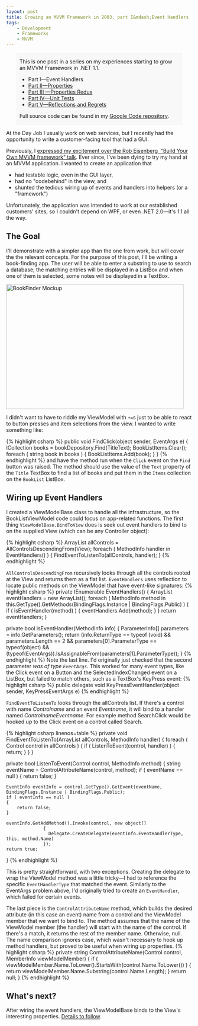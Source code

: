 ```yaml
---
layout: post
title: Growing an MVVM Framework in 2003, part I&mdash;Event Handlers
tags:
    - Development
    - Frameworks
    - MVVM
---
```


<div style="padding-left:.5em;padding-right:.5em;margin-left:2em;margin-right:2em;border:1px solid #EEE;background-color:#F8F8F8;">

This is one post in a series on my experiences starting to grow an MVVM Framework in .NET 1.1.

* Part I&mdash;Event Handlers
* <a href="{{ site.url }}{% post_url 2010-11-10-growing-an-mvvm-framework-in-2003-part-ii-properties %}">Part II&mdash;Properties</a>
* <a href="{{ site.url }}{% post_url 2010-11-21-growing-an-mvvm-framework-in-2003-part-iii-properties-redux %}">Part III &mdash;Properties Redux
* <a href="{{ site.url }}{% post_url 2010-11-30-growing-an-mvvm-framework-in-2003-part-iv-unit-tests %}">Part IV&mdash;Unit Tests</a>
* <a href="{{ site.url }}{% post_url 2011-02-15-growing-an-mvvm-framework-in-2003-part-v-reflections-and-regrets %}">Part V&mdash;Reflections and Regrets</a>

Full source code can be found in my <a href="http://code.google.com/p/blairconrad/source/browse/#svn/trunk/BlogExamples/2010-10-mvvm-.net1.1/BookFinder">Google Code repository</a>.

</div>

At the Day Job I usually work on web services, but I recently had the opportunity to write a customer-facing tool that had a GUI.

Previously, I <a href="{{ site.url }}{% post_url 2010-04-02-watch-even-if-youre-not-building-an-mvvm-app %}">expressed my excitement over the Rob Eisenberg  "Build Your Own MVVM framework" talk</a>. Ever since, I've been dying to try my hand at an MVVM application. I wanted to create an application that

* had testable logic, even in the GUI layer,
* had no "codebehind" in the view, and
* shunted the tedious wiring up of events and handlers into helpers (or a "framework")

Unfortunately, the application was intended to work at our established customers' sites, so I couldn't depend on WPF, or even .NET 2.0&mdash;it's 1.1 all the way.

<h2>The Goal</h2>
I'll demonstrate with a simpler app than the one from work, but will cover the the relevant concepts. For the purpose of this post, I'll be writing a book-finding app. The user will be able to enter a substring to use to search a database; the matching entries will be displayed in a ListBox and when one of them is selected, some notes will be displayed in a TextBox.

<a href="http://blairconrad.files.wordpress.com/2010/10/bookfindermockup.png"><img class="aligncenter size-full wp-image-595" title="bookfindermockup" src="http://blairconrad.files.wordpress.com/2010/10/bookfindermockup.png" alt="BookFinder Mockup" width="480" height="337" /></a>

I didn't want to have to riddle my ViewModel with <code>+=</code>s just to be able to react to button presses and item selections from the view. I wanted to write something like:

{% highlight csharp %}
public void FindClick(object sender, EventArgs e)
{
    ICollection books = bookDepository.Find(TitleText);
    BookListItems.Clear();
    foreach ( string book in books )
    {
        BookListItems.Add(book);
    }
}
{% endhighlight %}
and have the method run when the <code>Click</code> event on the <code>Find</code> button was raised. The method should use the value of the <code>Text</code> property of the <code>Title</code> TextBox to find a list of books and put them in the <code>Items</code> collection on the <code>BookList</code> ListBox.

<h2>Wiring up Event Handlers</h2>
I created a ViewModelBase class to handle all the infrastructure, so the BookListViewModel code could focus on app-related functions. The first thing <code>ViewModelBase.BindToView</code> does is seek out event handlers to bind to on the supplied View (which can be any Controller object):
 
{% highlight csharp %}
ArrayList allControls = AllControlsDescendingFrom(View);
foreach ( MethodInfo handler in EventHandlers() )
{
    FindEventToListenTo(allControls, handler);
}
{% endhighlight %}

<code>AllControlsDescendingFrom</code> recursively looks through all the controls rooted at the View and returns them as a flat list. <code>EventHandlers</code> uses reflection to locate public methods on the ViewModel that have event-like signatures:
{% highlight csharp %}
private IEnumerable EventHandlers()
{
    ArrayList eventHandlers = new ArrayList();
    foreach ( MethodInfo method in this.GetType().GetMethods(BindingFlags.Instance | BindingFlags.Public) )
    {
        if ( isEventHandler(method) )
        {
            eventHandlers.Add(method);
        }
    }
    return eventHandlers;
}

private bool isEventHandler(MethodInfo info)
{
    ParameterInfo[] parameters = info.GetParameters();
    return
        (info.ReturnType == typeof (void) &&
         parameters.Length == 2 &&
         parameters[0].ParameterType == typeof(object) &&
         (typeof(EventArgs)).IsAssignableFrom(parameters[1].ParameterType));
}
{% endhighlight %}
Note the last line. I'd originally just checked that the second parameter <em>was of type <code>EventArgs</code></em>. This worked for many event types, like the Click event on a Button and the SelectedIndexChanged event on a ListBox, but failed to match others, such as a TextBox's KeyPress event:
{% highlight csharp %}
public delegate void KeyPressEventHandler(object sender, KeyPressEventArgs e)
{% endhighlight %}

<code>FindEventToListenTo</code> looks through the allControls list. If there's a control with name <em>Controlname</em> and an event <em>Eventname</em>, it will bind to a handler named <em>ControlnameEventname</em>. For example method SearchClick would be hooked up to the Click event on a control called Search.

{% highlight csharp linenos=table %}
private void FindEventToListenTo(ArrayList allControls, MethodInfo handler)
{
    foreach ( Control control in allControls )
    {
        if ( ListenToEvent(control, handler) )
        {
            return;
        }
    }
}

private bool ListenToEvent(Control control, MethodInfo method)
{
    string eventName = ControlAttributeName(control, method);
    if ( eventName == null )
    {
        return false;
    }
    
    EventInfo eventInfo = control.GetType().GetEvent(eventName, BindingFlags.Instance | BindingFlags.Public);
    if ( eventInfo == null )
    {
        return false;
    }

    eventInfo.GetAddMethod().Invoke(control, new object[]
                  {
                    Delegate.CreateDelegate(eventInfo.EventHandlerType, this, method.Name)
                  });
    return true;
}
{% endhighlight %}

This is pretty straightforward, with two exceptions. Creating the delegate to wrap the ViewModel method was a little tricky&mdash;I had to reference the specific <code>EventHandlerType</code> that matched the event. Similarly to the EventArgs problem above, I'd originally tried to create an  <code>EventHandler</code>, which failed for certain events.

The last piece is the <code>ControlAttributeName</code> method, which builds the desired attribute (in this case an event) name from a control and the ViewModel member that we want to bind to. The method assumes that the name of the ViewModel member (the handler) will start with the name of the control. If there's a match, it returns the rest of the member name. Otherwise, null. 
The name comparison ignores case, which wasn't necessary to hook up method handlers, but proved to be useful when wiring up properties.
{% highlight csharp %}
private string ControlAttributeName(Control control, MemberInfo viewModelMember)
{
    if ( viewModelMember.Name.ToLower().StartsWith(control.Name.ToLower()) )
    {
        return viewModelMember.Name.Substring(control.Name.Length);
    }
    return null;
}
{% endhighlight %}
<h2>What's next?</h2>
After wiring the event handlers, the ViewModelBase binds to the View's interesting properties. <a href="{{ site.url }}{% post_url 2010-11-10-growing-an-mvvm-framework-in-2003-part-ii-properties %}">Details to follow</a>.
